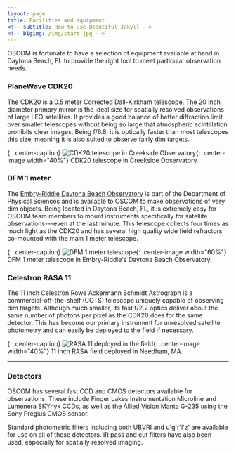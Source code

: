 ```yaml
---
layout: page
title: Facilities and equipment
<!-- subtitle: How to use Beautiful Jekyll -->
<!-- bigimg: /img/start.jpg -->
---
```


OSCOM is fortunate to have a selection of equipment available at hand in Daytona Beach, FL to provide the right tool to meet particular observation needs.

### PlaneWave CDK20

The CDK20 is a 0.5 meter Corrected Dall-Kirkham telescope. The 20 inch diameter primary mirror is the ideal size for spatially resolved observations of large LEO satellites. It provides a good balance of better diffraction limit over smaller telescopes without being so large that atmospheric scintillation prohibits clear images. Being f/6.8, it is optically faster than most telescopes this size, meaning it is also suited to observe fairly dim targets.

{: .center-caption}
![CDK20 telescope in Creekside Observatory](../img/creekside.jpg){: .center-image width="40%"}
CDK20 telescope in Creekside Observatory.

### DFM 1 meter

The [Embry-Riddle Daytona Beach Observatory](https://observatory.db.erau.edu/) is part of the Department of Physical Sciences and is available to OSCOM to make observations of very dim objects. Being located in Daytona Beach, FL, it is extremely easy for OSCOM team members to mount instruments specifically for satellite observations---even at the last minute. This telescope collects four times as much light as the CDK20 and has several high quality wide field refractors co-mounted with the main 1 meter telescope. 

{: .center-caption}
![DFM 1 meter telescope](../img/dfm.png){: .center-image width="60%"}
DFM 1 meter telescope in Embry-Riddle's Daytona Beach Observatory.

### Celestron RASA 11

The 11 inch Celestron Rowe Ackermann Schmidt Astrograph is a commercial-off-the-shelf (COTS) telescope uniquely capable of observing dim targets. Although much smaller, its fast f/2.2 optics deliver about the same number of photons per pixel as the CDK20 does for the same detector. This has become our primary instrument for unresolved satellite photometry and can easily be deployed to the field if necessary.

{: .center-caption}
![RASA 11 deployed in the field](../img/field-rasa.png){: .center-image width="40%"}
11 inch RASA field deployed in Needham, MA.

---

### Detectors

OSCOM has several fast CCD and CMOS detectors available for observations. These include Finger Lakes Instrumentation Microline and Lumenera SKYnyx CCDs, as well as the Allied Vision Manta G-235 using the Sony Pregius CMOS sensor.

<!-- TODO: put image of manta here -->

Standard photometric filters including both UBVRI and u'g'r'i'z' are available for use on all of these detectors. IR pass and cut filters have also been used, especially for spatially resolved imaging.
